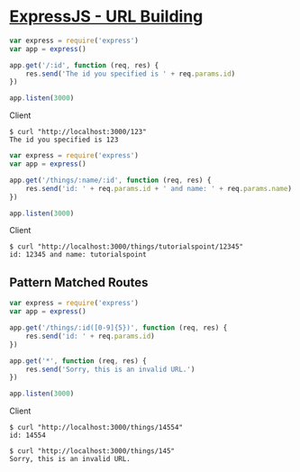 # [ExpressJS - URL Building](https://www.tutorialspoint.com/expressjs/expressjs_url_building.htm)

```javascript
var express = require('express')
var app = express()

app.get('/:id', function (req, res) {
    res.send('The id you specified is ' + req.params.id)
})

app.listen(3000)
```

Client
```
$ curl "http://localhost:3000/123"
The id you specified is 123
```

```javascript
var express = require('express')
var app = express()

app.get('/things/:name/:id', function (req, res) {
    res.send('id: ' + req.params.id + ' and name: ' + req.params.name)
})

app.listen(3000)
```

Client
```
$ curl "http://localhost:3000/things/tutorialspoint/12345"
id: 12345 and name: tutorialspoint
```

## Pattern Matched Routes

```javascript
var express = require('express')
var app = express()

app.get('/things/:id([0-9]{5})', function (req, res) {
    res.send('id: ' + req.params.id)
})

app.get('*', function (req, res) {
    res.send('Sorry, this is an invalid URL.')
})

app.listen(3000)
```

Client
```
$ curl "http://localhost:3000/things/14554"
id: 14554

$ curl "http://localhost:3000/things/145"
Sorry, this is an invalid URL.
```
